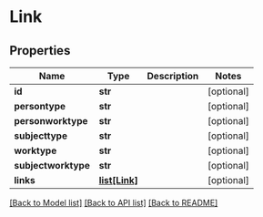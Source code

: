 # Link

## Properties
Name | Type | Description | Notes
------------ | ------------- | ------------- | -------------
**id** | **str** |  | [optional] 
**persontype** | **str** |  | [optional] 
**personworktype** | **str** |  | [optional] 
**subjecttype** | **str** |  | [optional] 
**worktype** | **str** |  | [optional] 
**subjectworktype** | **str** |  | [optional] 
**links** | [**list[Link]**](Link.md) |  | [optional] 

[[Back to Model list]](../README.md#documentation-for-models) [[Back to API list]](../README.md#documentation-for-api-endpoints) [[Back to README]](../README.md)

